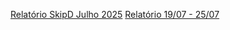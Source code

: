 [Relatório SkipD Julho 2025](https://docs.google.com/document/d/18I6kQc3Gz_16W2M0--iNTDaWg2bZf3nTdRCyAQE5GU4/edit?usp=sharing)
[Relatório 19/07 - 25/07](https://docs.google.com/document/d/1VLJAVw7H75dk9GYLQV0zL9fBYClQ-qq203Hxmj-njys/edit?usp=sharing)
